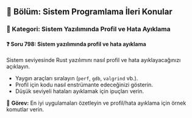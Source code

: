 ## 📘 Bölüm: Sistem Programlama İleri Konular  
### 🔹 Kategori: Sistem Yazılımında Profil ve Hata Ayıklama  
#### ❓ Soru 798: Sistem yazılımında profil ve hata ayıklama

Sistem seviyesinde Rust yazılımını nasıl profil ve hata ayıklayacağınızı açıklayın.

- Yaygın araçları sıralayın (`perf`, `gdb`, `valgrind` vb.).
- Profil için kodu nasıl enstrümante edeceğinizi gösterin.
- Düşük seviyeli hataları ayıklamak için ipuçları verin.

🔧 **Görev:** En iyi uygulamaları özetleyin ve profil/hata ayıklama için örnek komutlar verin.
